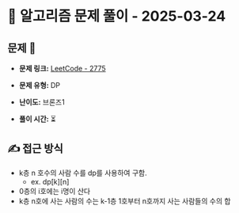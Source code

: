 # 📝 알고리즘 문제 풀이 - 2025-03-24

## 문제 📖

- **문제 링크:** [LeetCode - 2775](https://www.acmicpc.net/problem/2775)

- **문제 유형:** DP

- **난이도:** 브론즈1

- **풀이 시간:** ⏳

## ✍ 접근 방식

<!-- (어떤 방법으로 접근했는지 설명) -->
<!-- (다른 풀이를 참고했다면 어떤걸 배웠는지) -->

- k층 n 호수의 사람 수를 dp를 사용하여 구함.
  - ex. dp[k][n]
- 0층의 i호에는 i명이 산다
- k층 n호에 사는 사람의 수는 k-1층 1호부터 n호까지 사는 사람들의 수의 합
